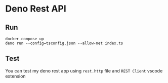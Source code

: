 # Deno Rest API

## Run
```
docker-compose up
deno run --config=tsconfig.json --allow-net index.ts 
```

## Test
You can test my deno rest app using `rest.http` file and `REST Client` vscode extension
